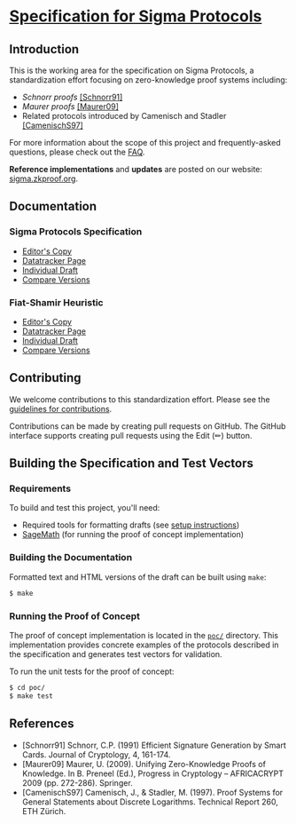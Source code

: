 # [Specification for Sigma Protocols](https://sigma.zkproof.org)

## Introduction

This is the working area for the specification on Sigma Protocols, a standardization effort focusing on zero-knowledge proof systems including:
- *Schnorr proofs* [[Schnorr91]](https://link.springer.com/chapter/10.1007/3-540-46766-1_9)
- *Maurer proofs* [[Maurer09]](https://crypto-test.ethz.ch/publications/files/Maurer09.pdf) 
- Related protocols introduced by Camenisch and Stadler [[CamenischS97]](https://www.research-collection.ethz.ch/bitstream/handle/20.500.11850/69316/eth-3353-01.pdf)

For more information about the scope of this project and frequently-asked questions, please check out the [FAQ](https://github.com/mmaker/draft-zkproof-sigma-protocols/blob/main/FAQ.md).

**Reference implementations** and **updates** are posted on our website: [sigma.zkproof.org](https://sigma.zkproof.org).

## Documentation

### Sigma Protocols Specification

* [Editor's Copy](https://mmaker.github.io/draft-zkproof-sigma-protocols/draft-orru-zkproof-sigma-protocols.html)
* [Datatracker Page](https://datatracker.ietf.org/doc/draft-orru-zkproof-sigma-protocols)
* [Individual Draft](https://datatracker.ietf.org/doc/html/draft-orru-zkproof-sigma-protocols)
* [Compare Versions](https://mmaker.github.io/draft-zkproof-sigma-protocols/compare.html?from=draft-orru-zkproof-sigma-protocols&to=latest)

### Fiat-Shamir Heuristic

* [Editor's Copy](https://mmaker.github.io/draft-zkproof-sigma-protocols/draft-orru-zkproof-fiat-shamir.html)
* [Datatracker Page](https://datatracker.ietf.org/doc/draft-orru-zkproof-fiat-shamir)
* [Individual Draft](https://datatracker.ietf.org/doc/html/draft-orru-zkproof-fiat-shamir)
* [Compare Versions](https://mmaker.github.io/draft-zkproof-sigma-protocols/compare.html?from=draft-orru-zkproof-fiat-shamir&to=latest)

## Contributing

We welcome contributions to this standardization effort. Please see the
[guidelines for contributions](https://github.com/mmaker/draft-zkproof-sigma-protocols/blob/main/CONTRIBUTING.md).

Contributions can be made by creating pull requests on GitHub. The GitHub interface supports creating pull requests using the Edit (✏) button.

## Building the Specification and Test Vectors

### Requirements

To build and test this project, you'll need:
- Required tools for formatting drafts (see [setup instructions](https://github.com/martinthomson/i-d-template/blob/main/doc/SETUP.md))
- [SageMath](https://www.sagemath.org/) (for running the proof of concept implementation)

### Building the Documentation

Formatted text and HTML versions of the draft can be built using `make`:

```sh
$ make
```

### Running the Proof of Concept

The proof of concept implementation is located in the [`poc/`](https://github.com/mmaker/draft-zkproof-sigma-protocols/tree/main/poc) directory. This implementation provides concrete examples of the protocols described in the specification and generates test vectors for validation.

To run the unit tests for the proof of concept:

```sh
$ cd poc/
$ make test
```

## References

- [Schnorr91] Schnorr, C.P. (1991) Efficient Signature Generation by Smart Cards. Journal of Cryptology, 4, 161-174.
- [Maurer09] Maurer, U. (2009). Unifying Zero-Knowledge Proofs of Knowledge. In B. Preneel (Ed.), Progress in Cryptology – AFRICACRYPT 2009 (pp. 272-286). Springer.
- [CamenischS97] Camenisch, J., & Stadler, M. (1997). Proof Systems for General Statements about Discrete Logarithms. Technical Report 260, ETH Zürich.
